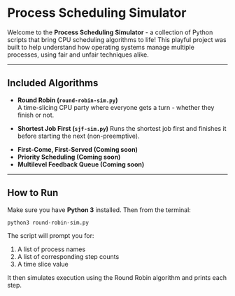 # Process Scheduling Simulator

Welcome to the **Process Scheduling Simulator** - a collection of Python scripts that bring CPU scheduling algorithms to life! This playful project was built to help understand how operating systems manage multiple processes, using fair and unfair techniques alike.

---

## Included Algorithms

- **Round Robin (`round-robin-sim.py`)**  
  A time-slicing CPU party where everyone gets a turn - whether they finish or not.

- **Shortest Job First (`sjf-sim.py`)**
  Runs the shortest job first and finishes it before starting the next (non-preemptive).

<!-- Future entries -->
- **First-Come, First-Served (Coming soon)**
- **Priority Scheduling (Coming soon)**
- **Multilevel Feedback Queue (Coming soon)**

---

## How to Run

Make sure you have **Python 3** installed. Then from the terminal:

```bash
python3 round-robin-sim.py
```
The script will prompt you for:
1. A list of process names
2. A list of corresponding step counts
3. A time slice value

It then simulates execution using the Round Robin algorithm and prints each step.